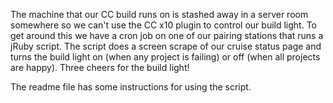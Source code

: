 The machine that our CC build runs on is stashed away in a server room somewhere so we can't use the CC x10 plugin to control our build light. To get around this we have a cron job on one of our pairing stations that runs a jRuby script. The script does a screen scrape of our cruise status page and turns the build light on (when any project is failing) or off (when all projects are happy). Three cheers for the build light!

The readme file has some instructions for using the script.